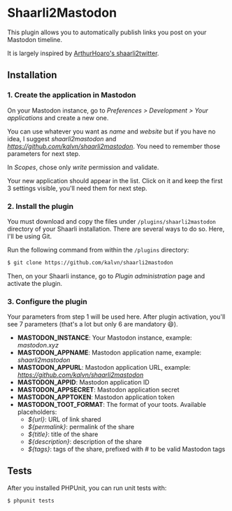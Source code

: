 # Shaarli2Mastodon

This plugin allows you to automatically publish links you post on your Mastodon timeline.

It is largely inspired by [ArthurHoaro's shaarli2twitter](https://github.com/ArthurHoaro/shaarli2twitter).

## Installation
### 1. Create the application in Mastodon
On your Mastodon instance, go to *Preferences > Development > Your applications* and create a new one.

You can use whatever you want as *name* and *website* but if you have no idea, I suggest *shaarli2mastodon* and *https://github.com/kalvn/shaarli2mastodon*. You need to remember those parameters for next step.

In *Scopes*, chose only *write* permission and validate.

Your new application should appear in the list. Click on it and keep the first 3 settings visible, you'll need them for next step.

### 2. Install the plugin
You must download and copy the files under `/plugins/shaarli2mastodon` directory of your Shaarli installation. There are several ways to do so. Here, I'll be using Git.

Run the following command from within the `/plugins` directory:

```bash
$ git clone https://github.com/kalvn/shaarli2mastodon
```

Then, on your Shaarli instance, go to *Plugin administration* page and activate the plugin.

### 3. Configure the plugin
Your parameters from step 1 will be used here. After plugin activation, you'll see 7 parameters (that's a lot but only 6 are mandatory 😄).

- **MASTODON_INSTANCE**: Your Mastodon instance, example: *mastodon.xyz*
- **MASTODON_APPNAME**: Mastodon application name, example: *shaarli2mastodon*
- **MASTODON_APPURL**: Mastodon application URL, example: *https://github.com/kalvn/shaarli2mastodon*
- **MASTODON_APPID**: Mastodon application ID
- **MASTODON_APPSECRET**: Mastodon application secret
- **MASTODON_APPTOKEN**: Mastodon application token
- **MASTODON_TOOT_FORMAT**: The format of your toots. Available placeholders:
    + *${url}*: URL of link shared
    + *${permalink}*: permalink of the share
    + *${title}*: title of the share
    + *${description}*: description of the share
    + *${tags}*: tags of the share, prefixed with # to be valid Mastodon tags



## Tests
After you installed PHPUnit, you can run unit tests with:

```bash
$ phpunit tests
```

